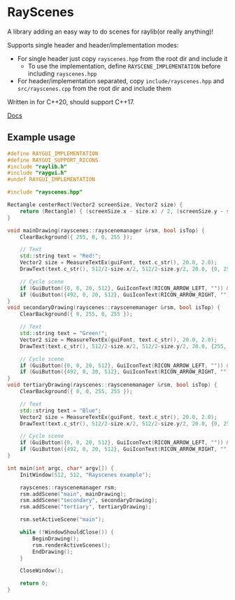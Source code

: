 # RayScenes

A library adding an easy way to do scenes for raylib(or really anything)!

Supports single header and header/implementation modes:

- For single header just copy `rayscenes.hpp` from the root dir and include it
  - To use the implementation, define `RAYSCENE_IMPLEMENTATION` before including `rayscenes.hpp`
- For header/implementation separated, copy `include/rayscenes.hpp` and `src/rayscenes.cpp` from the root dir and include them

Written in for C++20, should support C++17.

[Docs](http://rayscenes.vortetty.tk/doxygen/html/)

## Example usage

```cpp
#define RAYGUI_IMPLEMENTATION
#define RAYGUI_SUPPORT_RICONS
#include "raylib.h"
#include "raygui.h"
#undef RAYGUI_IMPLEMENTATION

#include "rayscenes.hpp"

Rectangle centerRect(Vector2 screenSize, Vector2 size) {
    return (Rectangle) { (screenSize.x - size.x) / 2, (screenSize.y - size.y) / 2, size.x, size.y };
}

void mainDrawing(rayscenes::rayscenemanager &rsm, bool isTop) {
    ClearBackground({ 255, 0, 0, 255 });

    // Text
    std::string text = "Red!";
    Vector2 size = MeasureTextEx(guiFont, text.c_str(), 20.0, 2.0);
    DrawText(text.c_str(), 512/2-size.x/2, 512/2-size.y/2, 20.0, {0, 255, 0, 255});

    // Cycle scene
    if (GuiButton({0, 0, 20, 512}, GuiIconText(RICON_ARROW_LEFT, "")) && isTop) rsm.setActiveScene("tertiary");
    if (GuiButton({492, 0, 20, 512}, GuiIconText(RICON_ARROW_RIGHT, "")) && isTop) rsm.setActiveScene("secondary");
}
void secondaryDrawing(rayscenes::rayscenemanager &rsm, bool isTop) {
    ClearBackground({ 0, 255, 0, 255 });

    // Text
    std::string text = "Green!";
    Vector2 size = MeasureTextEx(guiFont, text.c_str(), 20.0, 2.0);
    DrawText(text.c_str(), 512/2-size.x/2, 512/2-size.y/2, 20.0, {255, 0, 0, 255});

    // Cycle scene
    if (GuiButton({0, 0, 20, 512}, GuiIconText(RICON_ARROW_LEFT, "")) && isTop) rsm.setActiveScene("main");
    if (GuiButton({492, 0, 20, 512}, GuiIconText(RICON_ARROW_RIGHT, "")) && isTop) rsm.setActiveScene("tertiary");
}
void tertiaryDrawing(rayscenes::rayscenemanager &rsm, bool isTop) {
    ClearBackground({ 0, 0, 255, 255 });

    // Text
    std::string text = "Blue";
    Vector2 size = MeasureTextEx(guiFont, text.c_str(), 20.0, 2.0);
    DrawText(text.c_str(), 512/2-size.x/2, 512/2-size.y/2, 20.0, {0, 255, 0, 255});

    // Cycle scene
    if (GuiButton({0, 0, 20, 512}, GuiIconText(RICON_ARROW_LEFT, "")) && isTop) rsm.setActiveScene("secondary");
    if (GuiButton({492, 0, 20, 512}, GuiIconText(RICON_ARROW_RIGHT, "")) && isTop) rsm.setActiveScene("main");
}

int main(int argc, char* argv[]) {
    InitWindow(512, 512, "Rayscenes example");

    rayscenes::rayscenemanager rsm;
    rsm.addScene("main", mainDrawing);
    rsm.addScene("secondary", secondaryDrawing);
    rsm.addScene("tertiary", tertiaryDrawing);

    rsm.setActiveScene("main");

    while (!WindowShouldClose()) {
        BeginDrawing();
        rsm.renderActiveScenes();
        EndDrawing();
    }

    CloseWindow();

    return 0;
}
```
